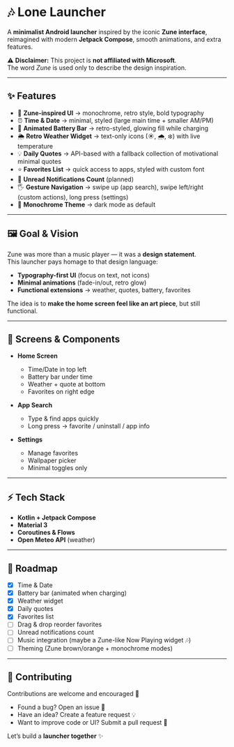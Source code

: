 # 🎶 Lone Launcher

A **minimalist Android launcher** inspired by the iconic **Zune interface**,  
reimagined with modern **Jetpack Compose**, smooth animations, and extra features.  

⚠️ **Disclaimer:** This project is **not affiliated with Microsoft**.  
The word *Zune* is used only to describe the design inspiration.

---

## ✨ Features

- 🎵 **Zune-inspired UI** → monochrome, retro style, bold typography
- ⏰ **Time & Date** → minimal, styled (large main time + smaller AM/PM)
- 🔋 **Animated Battery Bar** → retro-styled, glowing fill while charging
- 🌦 **Retro Weather Widget** → text-only icons (☀, 🌧, ❄) with live temperature
- 💡 **Daily Quotes** → API-based with a fallback collection of motivational minimal quotes
- ⭐ **Favorites List** → quick access to apps, styled with custom font
- 🔔 **Unread Notifications Count** (planned)
- 🖐 **Gesture Navigation** → swipe up (app search), swipe left/right (custom actions), long press (settings)
- 🎨 **Monochrome Theme** →  dark mode as default

---

## 🖼️ Goal & Vision

Zune was more than a music player — it was a **design statement**.  
This launcher pays homage to that design language:  

- **Typography-first UI** (focus on text, not icons)  
- **Minimal animations** (fade-in/out, retro glow)  
- **Functional extensions** → weather, quotes, battery, favorites  

The idea is to **make the home screen feel like an art piece**, but still functional.

---

## 📱 Screens & Components

- **Home Screen**
  - Time/Date in top left  
  - Battery bar under time  
  - Weather + quote at bottom  
  - Favorites on right edge  

- **App Search**
  - Type & find apps quickly  
  - Long press → favorite / uninstall / app info  

- **Settings**
  - Manage favorites  
  - Wallpaper picker  
  - Minimal toggles only  

---

## ⚡ Tech Stack

- **Kotlin + Jetpack Compose**
- **Material 3**
- **Coroutines & Flows**
- **Open Meteo API** (weather)  

---

## 🚀 Roadmap

- [x] Time & Date  
- [x] Battery bar (animated when charging)  
- [x] Weather widget  
- [x] Daily quotes  
- [x] Favorites list  
- [ ] Drag & drop reorder favorites  
- [ ] Unread notifications count  
- [ ] Music integration (maybe a Zune-like Now Playing widget 🎶)  
- [ ] Theming (Zune brown/orange + monochrome modes)  

---

## 🤝 Contributing

Contributions are welcome and encouraged 🎉  

- Found a bug? Open an issue 🐛  
- Have an idea? Create a feature request 💡  
- Want to improve code or UI? Submit a pull request 🔧  

Let’s build a **launcher together** ✨
